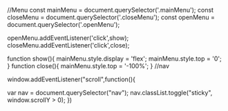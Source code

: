 //Menu 
const mainMenu = document.querySelector('.mainMenu');
const closeMenu = document.querySelector('.closeMenu');
const openMenu = document.querySelector('.openMenu');

openMenu.addEventListener('click',show);
closeMenu.addEventListener('click',close);

function show(){
    mainMenu.style.display = 'flex';
    mainMenu.style.top = '0';
}
function close(){
    mainMenu.style.top = '-100%';
}
//nav

window.addEventListener("scroll",function(){

  var nav = document.querySelector("nav");
  nav.classList.toggle("sticky", window.scrollY > 0);
})